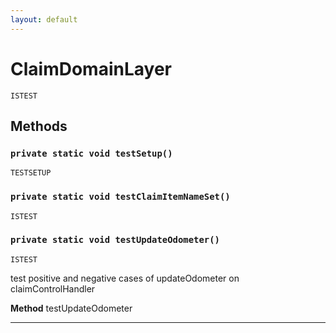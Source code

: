 ```yaml
---
layout: default
---
```

# ClaimDomainLayer

`ISTEST`
## Methods
### `private static void testSetup()`

`TESTSETUP`
### `private static void testClaimItemNameSet()`

`ISTEST`
### `private static void testUpdateOdometer()`

`ISTEST`

test positive and negative cases of updateOdometer on claimControlHandler


**Method** testUpdateOdometer

---
